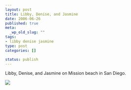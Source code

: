 ```yaml
--- 
layout: post
title: Libby, Denise, and Jasmine
date: 2006-06-26
published: true
meta: 
  _wp_old_slug: ""
tags: 
- libby denise jasmine
type: post
categories: []

status: publish
---
```

Libby, Denise, and Jasmine on Mission beach in San Diego.<div class="wp-caption alignleft" style="width: 239px">[![](http://liblab.net/andyeick/files/2010/08/DSCN11321-239x300.jpg) ](http://liblab.net/andyeick/?attachment_id=135942764)



</div><br />
